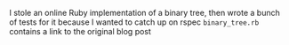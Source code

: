 I stole an online Ruby implementation of a binary tree, then wrote a bunch of tests for it because I wanted to catch up on rspec
`binary_tree.rb` contains a link to the original blog post
